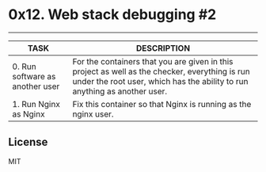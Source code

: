 # 0x12. Web stack debugging #2
---
|TASK|DESCRIPTION|
|--|--|
|0. Run software as another user|For the containers that you are given in this project as well as the checker, everything is run under the root user, which has the ability to run anything as another user.|
|1. Run Nginx as Nginx|Fix this container so that Nginx is running as the nginx user.|

## License
MIT

